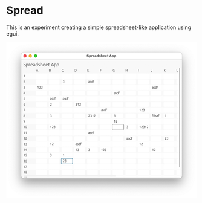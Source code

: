 # Spread

This is an experiment creating a simple spreadsheet-like application using egui.

![](screenshot.png)
